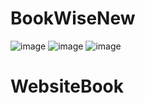 # BookWiseNew
 
![image](https://github.com/vovanhung-dev/BookWiseNew/assets/67744712/81b02ffa-b00f-47d0-b6be-04c7079f8aa7)
![image](https://github.com/vovanhung-dev/BookWiseNew/assets/67744712/42d05f41-7b69-42cc-a564-02a1dfb1a7ac)
![image](https://github.com/vovanhung-dev/BookWiseNew/assets/67744712/51a709da-9181-4ff7-b9fb-e19a82914549)
# WebsiteBook

